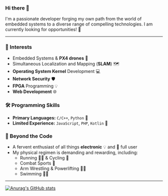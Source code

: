 ### Hi there 👋

I'm a passionate developer forging my own path from the world of embedded systems to a diverse range of compelling technologies. I am currently looking for opportunities! 🚀

---

### 🔭 Interests
- Embedded Systems & **PX4 drones** 🚁
- Simultaneous Localization and Mapping (**SLAM**) 🗺️
- **Operating System Kernel** Development 💻
- **Network Security** 🛡️
- **FPGA** Programming 💡
- **Web Development** 🌐

### 🛠️ Programming Skills
- **Primary Languages:** `C/C++`, `Python` 🐍
- **Limited Experience:** `JavaScript`, `PHP`, `Kotlin` 📱

### 💪 Beyond the Code
- A fervent enthusiast of all things **electronic** 💡 and  full user
- My physical regimen is demanding and rewarding, including:
  - Running 🏃‍♂️ & Cycling 🚴
  - Combat Sports 🥊
  - Arm Wrestling & Powerlifting 🏋️‍♂️
  - Swimming 🏊‍♂️

---
[![Anurag's GitHub stats](https://github-readme-stats.vercel.app/api?username=zsyeh&show_icons=true&theme=radical)](https://github.com/anuraghazra/github-readme-stats)
